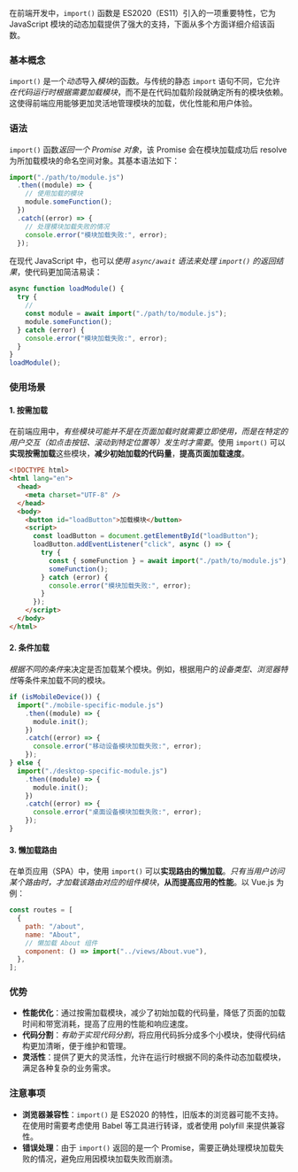 在前端开发中，`import()` 函数是 ES2020（ES11）引入的一项重要特性，它为 JavaScript 模块的动态加载提供了强大的支持，下面从多个方面详细介绍该函数。

### 基本概念

`import()` 是一个*动态*导入*模块*的函数。与传统的静态 `import` 语句不同，它允许*在代码运行时根据需要加载模块*，而不是在代码加载阶段就确定所有的模块依赖。这使得前端应用能够更加灵活地管理模块的加载，优化性能和用户体验。

### 语法

`import()` 函数*返回一个 Promise 对象*，该 Promise 会在模块加载成功后 resolve 为所加载模块的命名空间对象。其基本语法如下：

```javascript
import("./path/to/module.js")
  .then((module) => {
    // 使用加载的模块
    module.someFunction();
  })
  .catch((error) => {
    // 处理模块加载失败的情况
    console.error("模块加载失败:", error);
  });
```

在现代 JavaScript 中，也可以*使用 `async/await` 语法来处理 `import()` 的返回结果*，使代码更加简洁易读：

```javascript
async function loadModule() {
  try {
    //
    const module = await import("./path/to/module.js");
    module.someFunction();
  } catch (error) {
    console.error("模块加载失败:", error);
  }
}
loadModule();
```

### 使用场景

#### 1. 按需加载

在前端应用中，*有些模块可能并不是在页面加载时就需要立即使用，而是在特定的用户交互（如点击按钮、滚动到特定位置等）发生时才需要*。使用 `import()` 可以**实现按需加载**这些模块，**减少初始加载的代码量**，**提高页面加载速度**。

```html
<!DOCTYPE html>
<html lang="en">
  <head>
    <meta charset="UTF-8" />
  </head>
  <body>
    <button id="loadButton">加载模块</button>
    <script>
      const loadButton = document.getElementById("loadButton");
      loadButton.addEventListener("click", async () => {
        try {
          const { someFunction } = await import("./path/to/module.js");
          someFunction();
        } catch (error) {
          console.error("模块加载失败:", error);
        }
      });
    </script>
  </body>
</html>
```

#### 2. 条件加载

*根据不同的条件*来决定是否加载某个模块。例如，根据用户的*设备类型、浏览器特性*等条件来加载不同的模块。

```javascript
if (isMobileDevice()) {
  import("./mobile-specific-module.js")
    .then((module) => {
      module.init();
    })
    .catch((error) => {
      console.error("移动设备模块加载失败:", error);
    });
} else {
  import("./desktop-specific-module.js")
    .then((module) => {
      module.init();
    })
    .catch((error) => {
      console.error("桌面设备模块加载失败:", error);
    });
}
```

#### 3. 懒加载路由

在单页应用（SPA）中，使用 `import()` 可以**实现路由的懒加载**。*只有当用户访问某个路由时，才加载该路由对应的组件模块*，**从而提高应用的性能**。以 Vue.js 为例：

```javascript
const routes = [
  {
    path: "/about",
    name: "About",
    // 懒加载 About 组件
    component: () => import("../views/About.vue"),
  },
];
```

### 优势

- **性能优化**：通过按需加载模块，减少了初始加载的代码量，降低了页面的加载时间和带宽消耗，提高了应用的性能和响应速度。
- **代码分割**：*有助于实现代码分割*，将应用代码拆分成多个小模块，使得代码结构更加清晰，便于维护和管理。
- **灵活性**：提供了更大的灵活性，允许在运行时根据不同的条件动态加载模块，满足各种复杂的业务需求。

### 注意事项

- **浏览器兼容性**：`import()` 是 ES2020 的特性，旧版本的浏览器可能不支持。在使用时需要考虑使用 Babel 等工具进行转译，或者使用 polyfill 来提供兼容性。
- **错误处理**：由于 `import()` 返回的是一个 Promise，需要正确处理模块加载失败的情况，避免应用因模块加载失败而崩溃。

